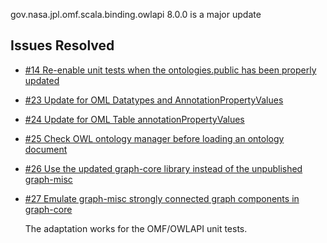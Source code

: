 gov.nasa.jpl.omf.scala.binding.owlapi 8.0.0 is a major update

## Issues Resolved

- [#14 Re-enable unit tests when the ontologies.public has been properly updated](https://github.com/JPL-IMCE/gov.nasa.jpl.omf.scala.binding.owlapi/issues/14)

- [#23 Update for OML Datatypes and AnnotationPropertyValues](https://github.com/JPL-IMCE/gov.nasa.jpl.omf.scala.binding.owlapi/issues/23)

- [#24 Update for OML Table annotationPropertyValues](https://github.com/JPL-IMCE/gov.nasa.jpl.omf.scala.binding.owlapi/issues/24)

- [#25 Check OWL ontology manager before loading an ontology document](https://github.com/JPL-IMCE/gov.nasa.jpl.omf.scala.binding.owlapi/issues/25)

- [#26 Use the updated graph-core library instead of the unpublished graph-misc](https://github.com/JPL-IMCE/gov.nasa.jpl.omf.scala.binding.owlapi/issues/26)

- [#27 Emulate graph-misc strongly connected graph components in graph-core](https://github.com/JPL-IMCE/gov.nasa.jpl.omf.scala.binding.owlapi/issues/27)

  The adaptation works for the OMF/OWLAPI unit tests.
